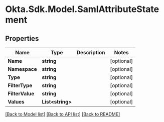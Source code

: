 # Okta.Sdk.Model.SamlAttributeStatement

## Properties

Name | Type | Description | Notes
------------ | ------------- | ------------- | -------------
**Name** | **string** |  | [optional] 
**Namespace** | **string** |  | [optional] 
**Type** | **string** |  | [optional] 
**FilterType** | **string** |  | [optional] 
**FilterValue** | **string** |  | [optional] 
**Values** | **List&lt;string&gt;** |  | [optional] 

[[Back to Model list]](../README.md#documentation-for-models) [[Back to API list]](../README.md#documentation-for-api-endpoints) [[Back to README]](../README.md)

